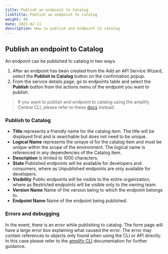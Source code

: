 ```yaml
---
title: Publish an endpoint to Catalog
linkTitle: Publish an endpoint to catalog
weight: 40
date: 2021-02-11
description: How to publish and endpoint to catalog
---
```


## Publish an endpoint to Catalog

An endpoint can be published to catalog in two ways.

1. After an endpoint has been created from the Add an API Service Wizard, select the **Publish to Catalog** button on the confirmation popup.  
2. From the service details page, go to endpoints table and select the **Publish** button from the actions menu of the endpoint you want to publish.

> If you want to publish and endpoint to catalog using the amplify Central CLI, please refer to these [docs](/docs/central/cli_central/cli_publish) instead.

### Publish to Catalog

* **Title** represents a friendly name for the catalog item. The title will be displayed first and is searchable but does not need to be unique.
* **Logical Name** represents the unique id for the catalog item and must be unique within the scope of the environment. The logical name is referenced in any dependencies of the Catalog item.
* **Description** is limited to 1000 characters.
* **State** Published endpoints will be available for developers and consumers, where as Unpublished endpoints are only available for developers.
* **Visibility** Public endpoints will be visible to the entire organization, where as Restricted endpoints will be visible only to the owning team.  
* **Version Name** Name of the version being to which the endpoint belongs to.
* **Endpoint Name** Name of the endpoint being published.

### Errors and debugging

In the event, there is an error while publishing to catalog. The form page will have a large error box explaining what caused the error. The error may contain references to objects only found when using the CLI or API directly. In this case please refer to the [amplify CLI](/docs/central/cli_central/cli_publish) documentation for further guidance.

